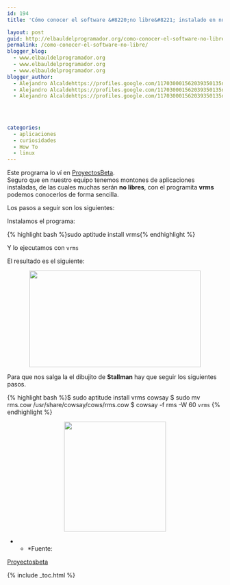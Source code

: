 ```yaml
---
id: 194
title: 'Cómo conocer el software &#8220;no libre&#8221; instalado en nuestro equipo'

layout: post
guid: http://elbauldelprogramador.org/como-conocer-el-software-no-libre-instalado-en-nuestro-equipo/
permalink: /como-conocer-el-software-no-libre/
blogger_blog:
  - www.elbauldelprogramador.org
  - www.elbauldelprogramador.org
  - www.elbauldelprogramador.org
blogger_author:
  - Alejandro Alcaldehttps://profiles.google.com/117030001562039350135noreply@blogger.com
  - Alejandro Alcaldehttps://profiles.google.com/117030001562039350135noreply@blogger.com
  - Alejandro Alcaldehttps://profiles.google.com/117030001562039350135noreply@blogger.com

  
  
  
categories:
  - aplicaciones
  - curiosidades
  - How To
  - linux
---
```

<div class="icoso">
</div>

Este programa lo ví en [ProyectosBeta][1].   
Seguro que en nuestro equipo tenemos montones de aplicaciones instaladas, de las cuales muchas serán **no libres**, con el programita **vrms** podemos conocerlos de forma sencilla.

Los pasos a seguir son los siguientes:

  
<!--ad-->

Instalamos el programa:

{% highlight bash %}sudo aptitude install vrms{% endhighlight %}

Y lo ejecutamos con `vrms`

El resultado es el siguiente:

<div class="separator" style="clear: both; text-align: center;">
  <a href="http://4.bp.blogspot.com/-wWUOaA33nCk/TdN2JjQ8OxI/AAAAAAAAAgM/nxfKbEuZCnE/s1600/vrms.png" imageanchor="1" style="margin-left:1em; margin-right:1em"><img border="0" height="225" width="400" src="http://4.bp.blogspot.com/-wWUOaA33nCk/TdN2JjQ8OxI/AAAAAAAAAgM/nxfKbEuZCnE/s400/vrms.png" /></a>
</div>

Para que nos salga la el dibujito de **Stallman** hay que seguir los siguientes pasos.

{% highlight bash %}$ sudo aptitude install vrms cowsay
$ sudo mv rms.cow /usr/share/cowsay/cows/rms.cow
$ cowsay -f rms -W 60 `vrms`
{% endhighlight %}

<div class="separator" style="clear: both; text-align: center;">
  <a href="http://3.bp.blogspot.com/-Hur9i5TORyM/TdN5Q19CliI/AAAAAAAAAgU/rhmM1JOnJao/s1600/stallman.png" imageanchor="1" style="margin-left:1em; margin-right:1em"><img border="0" height="256" width="238" src="http://3.bp.blogspot.com/-Hur9i5TORyM/TdN5Q19CliI/AAAAAAAAAgU/rhmM1JOnJao/s400/stallman.png" /></a>
</div>

* * *Fuente: 

[Proyectosbeta][2]</p> 



 [1]: http://proyectosbeta.blogspot.com
 [2]: http://proyectosbeta.blogspot.com/2011/05/crear-la-cara-de-richard-stallmann-con.html

{% include _toc.html %}
